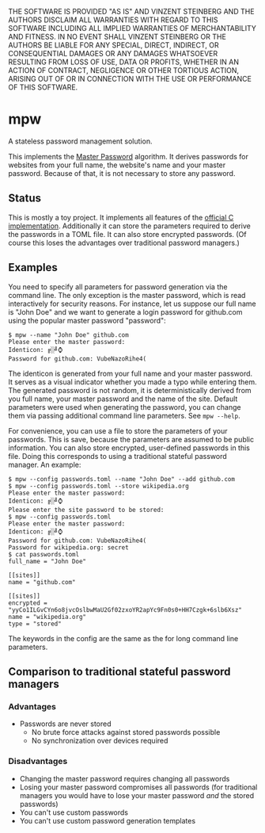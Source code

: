 THE SOFTWARE IS PROVIDED "AS IS" AND VINZENT STEINBERG AND THE AUTHORS DISCLAIM
ALL WARRANTIES WITH REGARD TO THIS SOFTWARE INCLUDING ALL IMPLIED WARRANTIES OF
MERCHANTABILITY AND FITNESS. IN NO EVENT SHALL VINZENT STEINBERG OR THE AUTHORS
BE LIABLE FOR ANY SPECIAL, DIRECT, INDIRECT, OR CONSEQUENTIAL DAMAGES OR ANY
DAMAGES WHATSOEVER RESULTING FROM LOSS OF USE, DATA OR PROFITS, WHETHER IN AN
ACTION OF CONTRACT, NEGLIGENCE OR OTHER TORTIOUS ACTION, ARISING OUT OF OR IN
CONNECTION WITH THE USE OR PERFORMANCE OF THIS SOFTWARE.


# mpw

A stateless password management solution.

This implements the [Master Password](https://ssl.masterpasswordapp.com/algorithm.html)
algorithm. It derives passwords for websites from your full name, the website's
name and your master password. Because of that, it is not necessary to store
any password.

## Status

This is mostly a toy project. It implements all features of the
[official C implementation](https://github.com/Lyndir/MasterPassword).
Additionally it can store the parameters required to derive the passwords in a
TOML file. It can also store encrypted passwords. (Of course this loses the
advantages over traditional password managers.)

## Examples

You need to specify all parameters for password generation via the command
line. The only exception is the master password, which is read interactively for
security reasons. For instance, let us suppose our full name is "John Doe" and
we want to generate a login password for github.com using the popular master
password "password":

    $ mpw --name "John Doe" github.com
    Please enter the master password:
    Identicon: ╔░╝⌚
    Password for github.com: VubeNazoRihe4(

The identicon is generated from your full name and your master password. It
serves as a visual indicator whether you made a typo while entering them. The
generated password is not random, it is deterministically derived from you full
name, your master password and the name of the site. Default parameters were
used when generating the password, you can change them via passing additional
command line parameters. See `mpw --help`.

For convenience, you can use a file to store the parameters of your passwords.
This is save, because the parameters are assumed to be public information. You
can also store encrypted, user-defined passwords in this file. Doing this
corresponds to using a traditional stateful password manager. An example:

    $ mpw --config passwords.toml --name "John Doe" --add github.com
    $ mpw --config passwords.toml --store wikipedia.org
    Please enter the master password:
    Identicon: ╔░╝⌚
    Please enter the site password to be stored:
    $ mpw --config passwords.toml
    Please enter the master password:
    Identicon: ╔░╝⌚
    Password for github.com: VubeNazoRihe4(
    Password for wikipedia.org: secret
    $ cat passwords.toml
    full_name = "John Doe"

    [[sites]]
    name = "github.com"

    [[sites]]
    encrypted = "yyCo1ILGvCYn6o8jvcOslbwMaU2Gf02zxoYR2apYc9Fn0s0+HH7Czgk+6slb6Xsz"
    name = "wikipedia.org"
    type = "stored"

The keywords in the config are the same as the for long command line parameters.

## Comparison to traditional stateful password managers

### Advantages

* Passwords are never stored
    * No brute force attacks against stored passwords possible
    * No synchronization over devices required

### Disadvantages

* Changing the master password requires changing all passwords
* Losing your master password compromises all passwords
  (for traditional managers you would have to lose your master password *and*
  the stored passwords)
* You can't use custom passwords
* You can't use custom password generation templates

